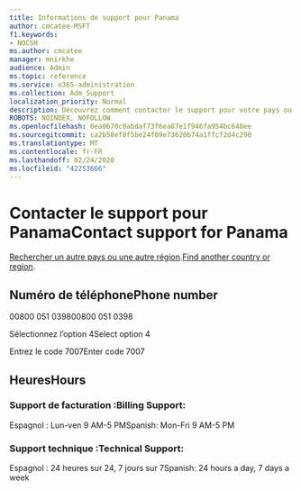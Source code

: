 ```yaml
---
title: Informations de support pour Panama
author: cmcatee-MSFT
f1.keywords:
- NOCSH
ms.author: cmcatee
manager: mnirkhe
audience: Admin
ms.topic: reference
ms.service: o365-administration
ms.collection: Adm_Support
localization_priority: Normal
description: Découvrez comment contacter le support pour votre pays ou région.
ROBOTS: NOINDEX, NOFOLLOW
ms.openlocfilehash: 0ea0670c0abdaf73f6ea87e1f946fa954bc648ee
ms.sourcegitcommit: ca2b58ef8f5be24f09e73620b74a1ffcf2d4c290
ms.translationtype: MT
ms.contentlocale: fr-FR
ms.lasthandoff: 02/24/2020
ms.locfileid: "42253666"
---
```

# <a name="contact-support-for-panama"></a><span data-ttu-id="e176d-103">Contacter le support pour Panama</span><span class="sxs-lookup"><span data-stu-id="e176d-103">Contact support for Panama</span></span>

<span data-ttu-id="e176d-104">[Rechercher un autre pays ou une autre région](../contact-support-for-business-products.md).</span><span class="sxs-lookup"><span data-stu-id="e176d-104">[Find another country or region](../contact-support-for-business-products.md).</span></span>

## <a name="phone-number"></a><span data-ttu-id="e176d-105">Numéro de téléphone</span><span class="sxs-lookup"><span data-stu-id="e176d-105">Phone number</span></span>
<span data-ttu-id="e176d-106">00800 051 0398</span><span class="sxs-lookup"><span data-stu-id="e176d-106">00800 051 0398</span></span>

<span data-ttu-id="e176d-107">Sélectionnez l’option 4</span><span class="sxs-lookup"><span data-stu-id="e176d-107">Select option 4</span></span>

<span data-ttu-id="e176d-108">Entrez le code 7007</span><span class="sxs-lookup"><span data-stu-id="e176d-108">Enter code 7007</span></span>

## <a name="hours"></a><span data-ttu-id="e176d-109">Heures</span><span class="sxs-lookup"><span data-stu-id="e176d-109">Hours</span></span>
### <a name="billing-support"></a><span data-ttu-id="e176d-110">Support de facturation :</span><span class="sxs-lookup"><span data-stu-id="e176d-110">Billing Support:</span></span>

<span data-ttu-id="e176d-111">Espagnol : Lun-ven 9 AM-5 PM</span><span class="sxs-lookup"><span data-stu-id="e176d-111">Spanish: Mon-Fri 9 AM-5 PM</span></span>

### <a name="technical-support"></a><span data-ttu-id="e176d-112">Support technique :</span><span class="sxs-lookup"><span data-stu-id="e176d-112">Technical Support:</span></span>

<span data-ttu-id="e176d-113">Espagnol : 24 heures sur 24, 7 jours sur 7</span><span class="sxs-lookup"><span data-stu-id="e176d-113">Spanish: 24 hours a day, 7 days a week</span></span>